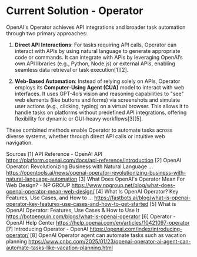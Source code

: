 # Current Solution - Operator

OpenAI's Operator achieves API integrations and broader task automation through two primary approaches:

1. **Direct API Interactions**: For tasks requiring API calls, Operator can interact with APIs by using natural language to generate appropriate code or commands. It can integrate with APIs by leveraging OpenAI’s own API libraries (e.g., Python, Node.js) or external APIs, enabling seamless data retrieval or task execution[1][2].

2. **Web-Based Automation**: Instead of relying solely on APIs, Operator employs its **Computer-Using Agent (CUA)** model to interact with web interfaces. It uses GPT-4o’s vision and reasoning capabilities to "see" web elements (like buttons and forms) via screenshots and simulate user actions (e.g., clicking, typing) on a virtual browser. This allows it to handle tasks on platforms without predefined API integrations, offering flexibility for dynamic or GUI-heavy workflows[3][5].

These combined methods enable Operator to automate tasks across diverse systems, whether through direct API calls or intuitive web navigation.

Sources
[1] API Reference - OpenAI API https://platform.openai.com/docs/api-reference/introduction
[2] OpenAI Operator: Revolutionizing Business with Natural Language ... https://opentools.ai/news/openai-operator-revolutionizing-business-with-natural-language-automation
[3] What Does OpenAI's Operator Mean For Web Design? - NP GROUP https://www.npgroup.net/blog/what-does-openai-operator-mean-web-design/
[4] What Is OpenAI Operator? Key Features, Use Cases, and How to ... https://fastbots.ai/blog/what-is-openai-operator-key-features-use-cases-and-how-to-get-started
[5] What is OpenAI Operator: Features, Use Cases & How to Use It https://botpenguin.com/blogs/what-is-openai-operator
[6] Operator - OpenAI Help Center https://help.openai.com/en/articles/10421097-operator
[7] Introducing Operator - OpenAI https://openai.com/index/introducing-operator/
[8] OpenAI Operator agent can automate tasks such as vacation planning https://www.cnbc.com/2025/01/23/openai-operator-ai-agent-can-automate-tasks-like-vacation-planning.html
